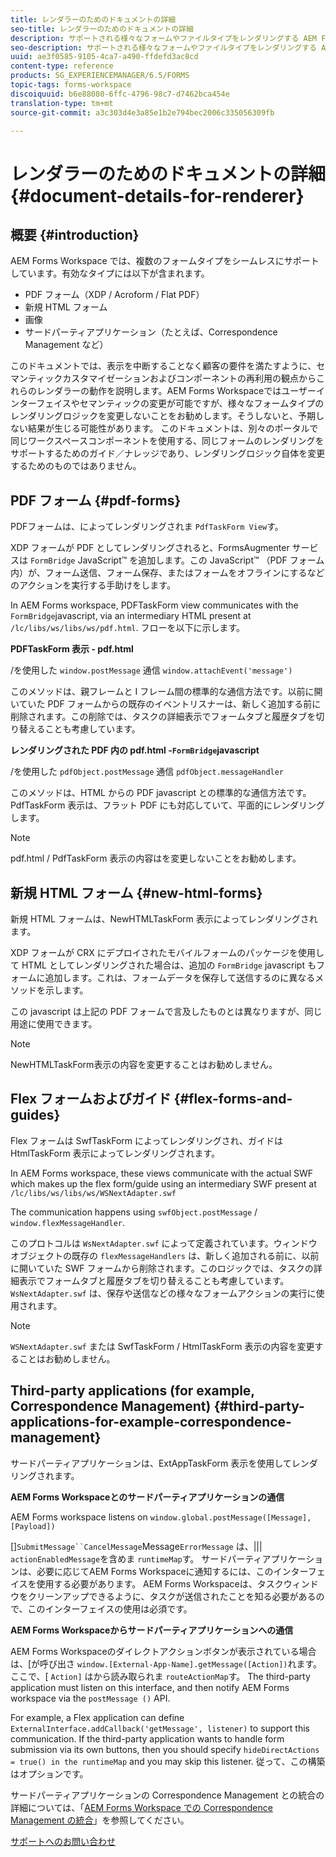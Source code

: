 ```yaml
---
title: レンダラーのためのドキュメントの詳細
seo-title: レンダラーのためのドキュメントの詳細
description: サポートされる様々なフォームやファイルタイプをレンダリングする AEM Forms Workspace のレンダーの動作方法についての概念情報。
seo-description: サポートされる様々なフォームやファイルタイプをレンダリングする AEM Forms Workspace のレンダーの動作方法についての概念情報。
uuid: ae3f0585-9105-4ca7-a490-ffdefd3ac8cd
content-type: reference
products: SG_EXPERIENCEMANAGER/6.5/FORMS
topic-tags: forms-workspace
discoiquuid: b6e88080-6ffc-4796-98c7-d7462bca454e
translation-type: tm+mt
source-git-commit: a3c303d4e3a85e1b2e794bec2006c335056309fb

---
```



# レンダラーのためのドキュメントの詳細 {#document-details-for-renderer}

## 概要 {#introduction}

AEM Forms Workspace では、複数のフォームタイプをシームレスにサポートしています。有効なタイプには以下が含まれます。

* PDF フォーム（XDP / Acroform / Flat PDF）
* 新規 HTML フォーム
* 画像
* サードパーティアプリケーション（たとえば、Correspondence Management など）

このドキュメントでは、表示を中断することなく顧客の要件を満たすように、セマンティックカスタマイゼーションおよびコンポーネントの再利用の観点からこれらのレンダラーの動作を説明します。AEM Forms Workspaceではユーザーインターフェイスやセマンティックの変更が可能ですが、様々なフォームタイプのレンダリングロジックを変更しないことをお勧めします。そうしないと、予期しない結果が生じる可能性があります。 このドキュメントは、別々のポータルで同じワークスペースコンポーネントを使用する、同じフォームのレンダリングをサポートするためのガイド／ナレッジであり、レンダリングロジック自体を変更するためのものではありません。

## PDF フォーム {#pdf-forms}

PDFフォームは、によってレンダリングされま `PdfTaskForm View`す。

XDP フォームが PDF としてレンダリングされると、FormsAugmenter サービスは `FormBridge` JavaScript™ を追加します。この JavaScript™ （PDF フォーム内）が、フォーム送信、フォーム保存、またはフォームをオフラインにするなどのアクションを実行する手助けをします。

In AEM Forms workspace, PDFTaskForm view communicates with the `FormBridge`javascript, via an intermediary HTML present at `/lc/libs/ws/libs/ws/pdf.html`. フローを以下に示します。

**PDFTaskForm 表示 - pdf.html**

/を使用した `window.postMessage` 通信 `window.attachEvent('message')`

このメソッドは、親フレームと I フレーム間の標準的な通信方法です。以前に開いていた PDF フォームからの既存のイベントリスナーは、新しく追加する前に削除されます。この削除では、タスクの詳細表示でフォームタブと履歴タブを切り替えることも考慮しています。

**レンダリングされた PDF 内の pdf.html -`FormBridge`javascript**

/を使用した `pdfObject.postMessage` 通信 `pdfObject.messageHandler`

このメソッドは、HTML からの PDF javascript との標準的な通信方法です。PdfTaskForm 表示は、フラット PDF にも対応していて、平面的にレンダリングします。

>[!NOTE]
>
>pdf.html / PdfTaskForm 表示の内容はを変更しないことをお勧めします。

## 新規 HTML フォーム {#new-html-forms}

新規 HTML フォームは、NewHTMLTaskForm 表示によってレンダリングされます。

XDP フォームが CRX にデプロイされたモバイルフォームのパッケージを使用して HTML としてレンダリングされた場合は、追加の `FormBridge` javascript もフォームに追加します。これは、フォームデータを保存して送信するのに異なるメソッドを示します。

この javascript は上記の PDF フォームで言及したものとは異なりますが、同じ用途に使用できます。

>[!NOTE]
>
>NewHTMLTaskForm表示の内容を変更することはお勧めしません。

## Flex フォームおよびガイド {#flex-forms-and-guides}

Flex フォームは SwfTaskForm によってレンダリングされ、ガイドは HtmlTaskForm 表示によってレンダリングされます。

In AEM Forms workspace, these views communicate with the actual SWF which makes up the flex form/guide using an intermediary SWF present at `/lc/libs/ws/libs/ws/WSNextAdapter.swf`

The communication happens using `swfObject.postMessage` / `window.flexMessageHandler`.

このプロトコルは `WsNextAdapter.swf` によって定義されています。ウィンドウオブジェクトの既存の `flexMessageHandlers` は、新しく追加される前に、以前に開いていた SWF フォームから削除されます。このロジックでは、タスクの詳細表示でフォームタブと履歴タブを切り替えることも考慮しています。`WsNextAdapter.swf` は、保存や送信などの様々なフォームアクションの実行に使用されます。

>[!NOTE]
>
>`WSNextAdapter.swf` または SwfTaskForm / HtmlTaskForm 表示の内容を変更することはお勧めしません。

## Third-party applications (for example, Correspondence Management) {#third-party-applications-for-example-correspondence-management}

サードパーティアプリケーションは、ExtAppTaskForm 表示を使用してレンダリングされます。

**AEM Forms Workspaceとのサードパーティアプリケーションの通信**

AEM Forms workspace listens on `window.global.postMessage([Message],[Payload])`

[]`SubmitMessage``CancelMessage`Message`ErrorMessage` は、||| `actionEnabledMessage`を含めま `runtimeMap`す。 サードパーティアプリケーションは、必要に応じてAEM Forms Workspaceに通知するには、このインターフェイスを使用する必要があります。 AEM Forms Workspaceは、タスクウィンドウをクリーンアップできるように、タスクが送信されたことを知る必要があるので、このインターフェイスの使用は必須です。

**AEM Forms Workspaceからサードパーティアプリケーションへの通信**

AEM Forms Workspaceのダイレクトアクションボタンが表示されている場合は、[が呼び出さ `window.[External-App-Name].getMessage([Action])`れます。ここで、[ `Action]` はから読み取られま `routeActionMap`す。 The third-party application must listen on this interface, and then notify AEM Forms workspace via the `postMessage ()` API.

For example, a Flex application can define `ExternalInterface.addCallback('getMessage', listener)` to support this communication. If the third-party application wants to handle form submission via its own buttons, then you should specify `hideDirectActions = true() in the runtimeMap` and you may skip this listener. 従って、この構築はオプションです。

サードパーティアプリケーションの Correspondence Management との統合の詳細については、「[AEM Forms Workspace での Correspondence Management の統合](/help/forms/using/integrating-correspondence-management-html-workspace.md)」を参照してください。


[サポートへのお問い合わせ](https://www.adobe.com/account/sign-in.supportportal.html)
